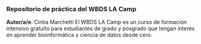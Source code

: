 ### Repositorio de práctica del WBDS LA Camp

**Autor/a/e**: Cintia Marchetti
El WBDS LA Camp es un curso de formación intensivo gratuito para estudiantes de grado y posgrado que tengan interés en aprender bioinformática y ciencia de datos desde cero.

